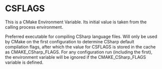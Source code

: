   

# CSFLAGS  
This is a CMake Environment Variable. Its initial value is taken from
the calling process environment.  

Preferred executable for compiling CSharp language files. Will only be
used by CMake on the first configuration to determine CSharp default
compilation flags, after which the value for CSFLAGS is stored in the cache
as CMAKE_CSharp_FLAGS. For any configuration
run (including the first), the environment variable will be ignored if the
CMAKE_CSharp_FLAGS variable is defined.  

